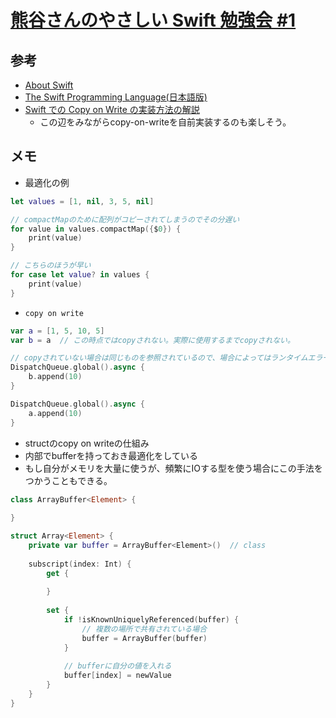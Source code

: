 # [熊谷さんのやさしい Swift 勉強会 \#1](https://www.youtube.com/watch?v=03wl8gyziS8)

## 参考
- [About Swift](https://docs.swift.org/swift-book/)
- [The Swift Programming Language\(日本語版\)](https://www.swiftlangjp.com/)
- [Swift での Copy on Write の実装方法の解説](https://qiita.com/omochimetaru/items/f32d81eaa4e9750293cd)
    - この辺をみながらcopy-on-writeを自前実装するのも楽しそう。

## メモ
- 最適化の例

```swift
let values = [1, nil, 3, 5, nil]

// compactMapのために配列がコピーされてしまうのでその分遅い
for value in values.compactMap({$0}) {
    print(value)
}

// こちらのほうが早い
for case let value? in values {
    print(value)
}
```

- `copy on write`

```swift
var a = [1, 5, 10, 5]
var b = a  // この時点ではcopyされない。実際に使用するまでcopyされない。

// copyされていない場合は同じものを参照されているので、場合によってはランタイムエラーになる
DispatchQueue.global().async {
    b.append(10)
}

DispatchQueue.global().async {
    a.append(10)
}
```

- structのcopy on writeの仕組み
- 内部でbufferを持っておき最適化をしている
- もし自分がメモリを大量に使うが、頻繁にIOする型を使う場合にこの手法をつかうこともできる。

```swift
class ArrayBuffer<Element> {
    
}

struct Array<Element> {
    private var buffer = ArrayBuffer<Element>()  // class
    
    subscript(index: Int) {
        get {
            
        }
        
        set {
            if !isKnownUniquelyReferenced(buffer) {
                // 複数の場所で共有されている場合
                buffer = ArrayBuffer(buffer)
            }
            
            // bufferに自分の値を入れる
            buffer[index] = newValue
        }
    }
}
```
